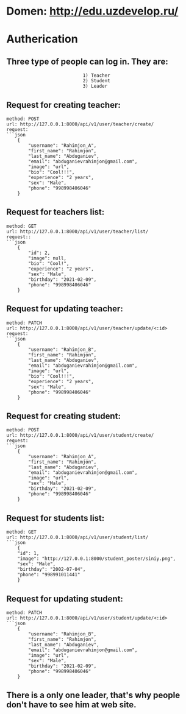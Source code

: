 # Domen: http://edu.uzdevelop.ru/

# Autherication

## Three type of people can log in. They are:  

                                1) Teacher
                                2) Student
                                3) Leader

## Request for creating teacher:  

    method: POST
    url: http://127.0.0.1:8000/api/v1/user/teacher/create/
    request:
    ```json
        {
            "username": "Rahimjon_A",
            "first_name": "Rahimjon",
            "last_name": "Abduganiev",
            "email": "abduganievrahimjon@gmail.com",
            "image": "url",
            "bio": "Cool!!!",
            "experience": "2 years",
            "sex": "Male",
            "phone": "998998406046"
        }  

## Request for teachers list:  

    method: GET
    url: http://127.0.0.1:8000/api/v1/user/teacher/list/
    request::
    ```json
        {
            "id": 2,
            "image": null,
            "bio": "Cool!",
            "experience": "2 years",
            "sex": "Male",
            "birthday": "2021-02-09",
            "phone": "998998406046"
        }

## Request for updating teacher:  

    method: PATCH
    url: http://127.0.0.1:8000/api/v1/user/teacher/update/<:id>
    request:
    ```json
        {
            "username": "Rahimjon_B",
            "first_name": "Rahimjon",
            "last_name": "Abduganiev",
            "email": "abduganievrahimjon@gmail.com",
            "image": "url",
            "bio": "Cool!!!",
            "experience": "2 years",
            "sex": "Male",
            "phone": "998998406046"
        }


## Request for creating student:  

    method: POST
    url: http://127.0.0.1:8000/api/v1/user/student/create/
    request:
    ```json
        {
            "username": "Rahimjon_A",
            "first_name": "Rahimjon",
            "last_name": "Abduganiev",
            "email": "abduganievrahimjon@gmail.com",
            "image": "url",
            "sex": "Male",
            "birthday": "2021-02-09",
            "phone": "998998406046"
        }

## Request for students list:  

    method: GET
    url: http://127.0.0.1:8000/api/v1/user/student/list/
    ```json
        {
        "id": 1,
        "image": "http://127.0.0.1:8000/student_poster/siniy.png",
        "sex": "Male",
        "birthday": "2002-07-04",
        "phone": "998991011441"
        }

## Request for updating student:  

    method: PATCH
    url: http://127.0.0.1:8000/api/v1/user/student/update/<:id>
    ```json
        {
            "username": "Rahimjon_B",
            "first_name": "Rahimjon",
            "last_name": "Abduganiev",
            "email": "abduganievrahimjon@gmail.com",
            "image": "url",
            "sex": "Male",
            "birthday": "2021-02-09",
            "phone": "998998406046"
        }


## There is a only one leader, that's why people don't have to see him at web site.
